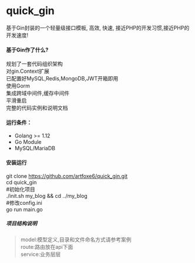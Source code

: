 # quick_gin
基于Gin封装的一个轻量级接口模板, 高效, 快速, 接近PHP的开发习惯,接近PHP的开发速度!

#### 基于Gin作了什么?
规划了一套代码组织架构 <br />
对gin.Context扩展 <br />
已配置好MySQL,Redis,MongoDB,JWT开箱即用 <br />
使用Gorm <br />
集成跨域中间件,缓存中间件 <br />
平滑重启 <br />
完整的代码实例和说明文档 <br />

#### 运行条件：
+ Golang >= 1.12
+ Go Module
+ MySQL/MariaDB

#### 安装运行
git clone https://github.com/artfoxe6/quick_gin.git <br />
cd quick_gin <br />
\#初始化项目 <br />
./init.sh my_blog && cd ../my_blog <br />
\#修改config.ini <br />
go run main.go <br />

##### 项目结构说明
> model:模型定义,目录和文件命名方式请参考案例 <br />
> route:路由放在api下面 <br />
> service:业务层层


    

    